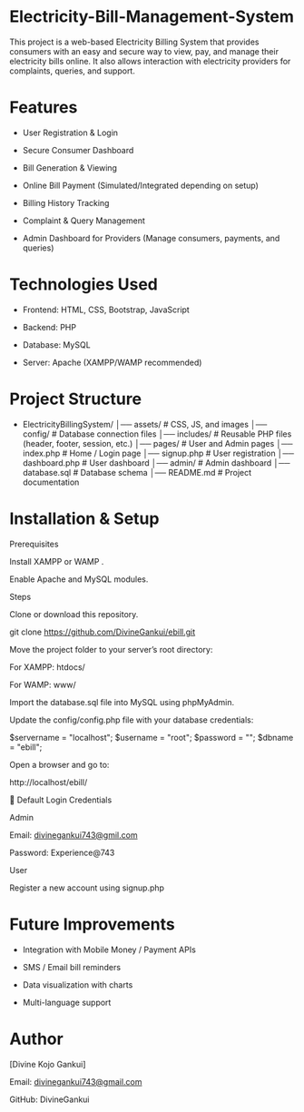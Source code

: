 # Electricity-Bill-Management-System
This project is a web-based Electricity Billing System that provides consumers with an easy and secure way to view, pay, and manage their electricity bills online. It also allows interaction with electricity providers for complaints, queries, and support.

# Features

- User Registration & Login

- Secure Consumer Dashboard

- Bill Generation & Viewing

- Online Bill Payment (Simulated/Integrated depending on setup)

- Billing History Tracking

- Complaint & Query Management

- Admin Dashboard for Providers (Manage consumers, payments, and queries)

 # Technologies Used

- Frontend: HTML, CSS, Bootstrap, JavaScript

- Backend: PHP

- Database: MySQL

- Server: Apache (XAMPP/WAMP recommended)

# Project Structure
- ElectricityBillingSystem/
│── assets/            # CSS, JS, and images
│── config/            # Database connection files
│── includes/          # Reusable PHP files (header, footer, session, etc.)
│── pages/             # User and Admin pages
│── index.php          # Home / Login page
│── signup.php         # User registration
│── dashboard.php      # User dashboard
│── admin/             # Admin dashboard
│── database.sql       # Database schema
│── README.md          # Project documentation

# Installation & Setup
Prerequisites

Install XAMPP
 or WAMP
.

Enable Apache and MySQL modules.

Steps

Clone or download this repository.

git clone https://github.com/DivineGankui/ebill.git


Move the project folder to your server’s root directory:

For XAMPP: htdocs/

For WAMP: www/

Import the database.sql file into MySQL using phpMyAdmin.

Update the config/config.php file with your database credentials:

$servername = "localhost";
$username = "root";
$password = "";
$dbname = "ebill";


Open a browser and go to:

http://localhost/ebill/

🔑 Default Login Credentials

Admin

Email: divinegankui743@gmil.com

Password: Experience@743

User

Register a new account using signup.php

# Future Improvements

- Integration with Mobile Money / Payment APIs

- SMS / Email bill reminders

- Data visualization with charts

- Multi-language support

# Author

[Divine Kojo Gankui]

Email: divinegankui743@gmail.com

GitHub: DivineGankui
